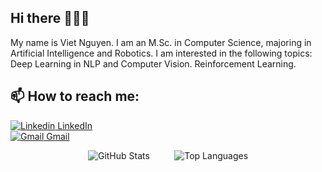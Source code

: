 ## Hi there 👋👋👋

My name is Viet Nguyen. I am an M.Sc. in Computer Science, majoring in Artificial Intelligence and Robotics. I am interested in the following topics: Deep Learning in NLP and Computer Vision. Reinforcement Learning.<br>
## 📫 How to reach me: 

[![Linkedin](https://i.stack.imgur.com/gVE0j.png) LinkedIn](https://www.linkedin.com/in/vietnguyen-tum/)  
[![Gmail](https://upload.wikimedia.org/wikipedia/commons/8/8c/Gmail_Logo.svg) Gmail](mailto:minhquanvo2006@gmail.com)


<p align="center">
  <img src="https://github-readme-stats.vercel.app/api?username=MinhQuan805" alt="GitHub Stats">
  &nbsp;&nbsp;&nbsp;&nbsp;&nbsp;&nbsp;&nbsp;&nbsp;
  <img src="https://github-readme-stats.vercel.app/api/top-langs/?username=MinhQuan805&layout=compact" alt="Top Languages">
</p>

